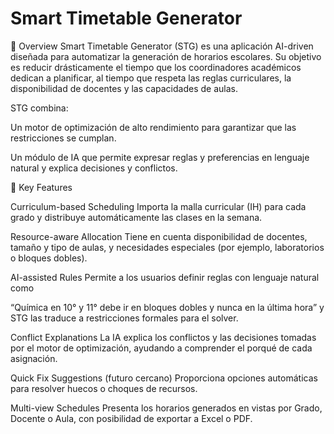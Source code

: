 # Smart Timetable Generator

📝 Overview
Smart Timetable Generator (STG) es una aplicación AI-driven diseñada para automatizar la generación de horarios escolares.
Su objetivo es reducir drásticamente el tiempo que los coordinadores académicos dedican a planificar, al tiempo que respeta las reglas curriculares, la disponibilidad de docentes y las capacidades de aulas.

STG combina:

Un motor de optimización de alto rendimiento para garantizar que las restricciones se cumplan.

Un módulo de IA que permite expresar reglas y preferencias en lenguaje natural y explica decisiones y conflictos.

🎯 Key Features

Curriculum-based Scheduling
Importa la malla curricular (IH) para cada grado y distribuye automáticamente las clases en la semana.

Resource-aware Allocation
Tiene en cuenta disponibilidad de docentes, tamaño y tipo de aulas, y necesidades especiales (por ejemplo, laboratorios o bloques dobles).

AI-assisted Rules
Permite a los usuarios definir reglas con lenguaje natural como

“Química en 10° y 11° debe ir en bloques dobles y nunca en la última hora”
y STG las traduce a restricciones formales para el solver.

Conflict Explanations
La IA explica los conflictos y las decisiones tomadas por el motor de optimización, ayudando a comprender el porqué de cada asignación.

Quick Fix Suggestions (futuro cercano)
Proporciona opciones automáticas para resolver huecos o choques de recursos.

Multi-view Schedules
Presenta los horarios generados en vistas por Grado, Docente o Aula, con posibilidad de exportar a Excel o PDF.
